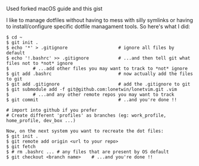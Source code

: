 Used forked macOS guide and this gist

I like to manage dotfiles without having to mess with silly symlinks or having
to install/configure specific dotfile managament tools. So here's what I did:
```
$ cd ~
$ git init .
$ echo '*' > .gitignore                   # ignore all files by default
$ echo '!.bashrc' >> .gitignore           # ...and then tell git what files not to *not* ignore
$         # ...add other files you may want to track to *not* ignore
$ git add .bashrc                         # now actually add the files to git
$ git add .gitignore                      # add the .gitignore to git
$ git submodule add -f git@github.com:lonetwin/lonetvim.git .vim
$         # ...and any other remote repos you may want to track
$ git commit                              # ..and you're done !!

# import into github if you prefer
# Create different 'profiles' as branches (eg: work_profile, home_profile, dev_box ...)

Now, on the next system you want to recreate the dot files:
$ git init .
$ git remote add origin <url to your repo>
$ git fetch
$ # rm .bashrc ... # any files that are present by OS default
$ git checkout <branch name>    # ...and you're done !!
```
